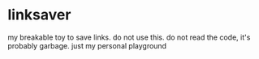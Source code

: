 # linksaver
my breakable toy to save links. do not use this. do not read the code, it's probably garbage. just my personal playground
